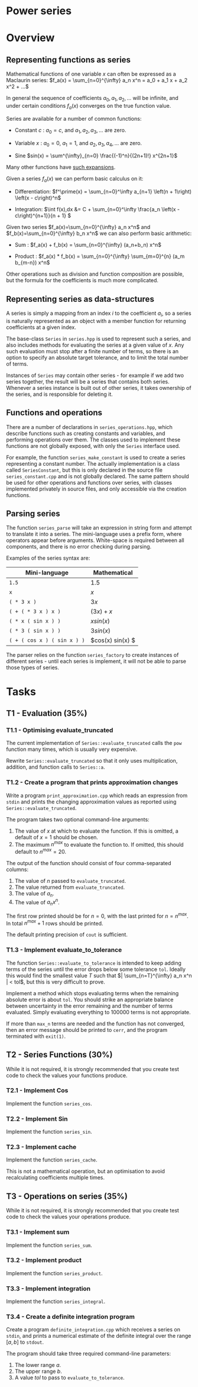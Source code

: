 Power series
=================

Overview
========

Representing functions as series
--------------------------------

Mathematical functions of one variable $x$ can often be expressed as a Maclaurin series:
$f_a(x) = \sum_{n=0}^{\infty} a_n x^n = a_0 + a_1 x + a_2 x^2 + ...$

In general the sequence of coefficients $a_0,a_1,a_2,...$ will be infinite,
and under certain conditions $f_a(x)$ converges on the true function value.

Series are available for a number of common functions:

- Constant $c$ : $a_0=c$, and $a_1,a_2,a_3,...$ are zero.

- Variable $x$ : $a_0=0$, $a_1=1$, and $a_2,a_3,a_4,...$ are zero.

- Sine $sin(x) = \sum^{\infty}_{n=0} \frac{(-1)^n}{(2n+1)!} x^{2n+1}$

Many other functions have [such expansions](https://en.wikipedia.org/wiki/Taylor_series#List_of_Maclaurin_series_of_some_common_functions).

Given a series $f_a(x)$ we can perform basic calculus on it:

- Differentiation: $f^\prime(x) = \sum_{n=0}^\infty a_{n+1} \left(n + 1\right) \left(x - c\right)^n$

- Integration: $\int f(x)\,dx &= C + \sum_{n=0}^\infty \frac{a_n \left(x - c\right)^{n+1}}{n + 1} $

Given two series $f_a(x)=\sum_{n=0}^{\infty} a_n x^n$ and $f_b(x)=\sum_{n=0}^{\infty} b_n x^n$
we can also perform basic arithmetic:

- Sum : $f_a(x) + f_b(x) = \sum_{n=0}^{\infty} (a_n+b_n) x^n$

- Product : $f_a(x) * f_b(x) = \sum_{n=0}^{\infty} \sum_{m=0}^{n} (a_m b_{m-n}) x^n$

Other operations such as division and function composition are possible, but the
formula for the coefficients is much more complicated.

Representing series as data-structures
--------------------------------------

A series is simply a mapping from an index $i$ to the coefficient $a_i$, 
so a series is naturally represented as an object with a member function
for returning coefficients at a given index.

The base-class `Series` in `series.hpp` is used to represent such a series,
and also includes methods for evaluating the series at a given value of $x$.
Any such evaluation must stop after a finite number of terms, so there
is an option to specify an absolute target tolerance, and to limit the total
number of terms.

Instances of `Series` may contain other series - for example if we add two
series together, the result will be a series that contains both series.
Whenever a series instance is built out of other series, it takes ownership
of the series, and is responsible for deleting it.

Functions and operations
------------------------

There are a number of declarations in `series_operations.hpp`,
which describe functions such as creating constants and variables,
and performing operations over them. The classes used to implement
these functions are not globally exposed, with only the `Series`
interface used.

For example, the function `series_make_constant` is used to create
a series representing a constant number. The actually implementation
is a class called `SeriesConstant`, but this is only declared in
the source file `series_constant.cpp` and is not globally declared.
The same pattern should be used for other operations and functions
over series, with classes implemented privately in source files,
and only accessible via the creation functions.

Parsing series
--------------

The function `series_parse` will take an expression in string form
and attempt to translate it into a series. The mini-language
uses a prefix form, where operators appear before arguments. White-space
is required between all components, and there is no error checking during parsing.

Examples of the series syntax are:

|  Mini-language               | Mathematical      |
|------------------------------|-------------------|
| `1.5`                        | $1.5$             |
| `x`                          | $x$               |
| `( * 3 x )`                  | $3 x$             |
| `( + ( * 3 x ) x )`          | $(3 x) + x$       |
| `( * x ( sin x ) )`          | $x sin(x)$        |
| `( * 3 ( sin x ) )`          | $3 sin(x)$        |
| `( + ( cos x ) ( sin x ) )`  | $cos(x) sin(x) $  |

The parser relies on the function `series_factory` to create instances
of different series - until each series is implement, it will not
be able to parse those types of series.

Tasks
=====

T1 - Evaluation (35%)
---------------------

### T1.1 - Optimising evaluate_truncated

The current implementation of `Series::evaluate_truncated` calls the
`pow` function many times, which is usually very expensive.

Rewrite `Series::evaluate_truncated` so that it only uses multiplication,
addition, and function calls to `Series::a`.

### T1.2 - Create a program that prints approximation changes

Write a program `print_approximation.cpp` which reads an
expression from `stdin` and prints the changing approximation
values as reported using `Series::evaluate_truncated`.

The program takes two optional command-line arguments:

1.  The value of $x$ at which to evaluate the function. If this is
    omitted, a default of $x=1$ should be chosen.
2.  The maximum $n^{max}$ to evaluate the function to. If omitted, this
    should default to $n^{max}=20$.

The output of the function should consist of four comma-separated
columns:

1. The value of $n$ passed to `evaluate_truncated`.
2. The value returned from `evaluate_truncated`.
3. The value of $a_n$.
4. The value of $a_n x^n$.

The first row printed should be for $n=0$, with the last
printed for $n=n^{max}$. In total $n^{max}+1$ rows should be
printed.

The default printing precision of `cout` is sufficient.

### T1.3 - Implement evaluate_to_tolerance 

The function `Series::evaluate_to_tolerance` is intended to keep
adding terms of the series until the error drops below some tolerance
`tol`. Ideally this would find the smallest value $T$ such
that $| \sum_{n=T}^{\infty} a_n x^n | < tol$, but this is very
difficult to prove.

Implement a method which stops evaluating terms when the
remaining absolute error is about `tol`. You should strike
an appropriate balance between uncertainty in the error
remaining and the number of terms evaluated. Simply
evaluating everything to 100000 terms is not appropriate.

If more than `max_n` terms are needed and the function
has not converged, then an error message should be 
printed to `cerr`, and the program terminated with `exit(1)`.


T2 - Series Functions (30%)
---------------------------

While it is not required, it is strongly recommended that you create
test code to check the values your functions produce.

### T2.1 - Implement Cos

Implement the function `series_cos`.

### T2.2 - Implement Sin

Implement the function `series_sin`.

### T2.3 - Implement cache

Implement the function `series_cache`.

This is not a mathematical operation, but an optimisation to avoid
recalculating coefficients multiple times.

T3 - Operations on series (35%)
-------------------------------

While it is not required, it is strongly recommended that you create
test code to check the values your operations produce.

### T3.1 - Implement sum

Implement the function `series_sum`.

### T3.2 - Implement product

Implement the function `series_product`.

### T3.3 - Implement integration

Implement the function `series_integral`.

### T3.4 - Create a definite integration program

Create a program `definite_integration.cpp` which
receives a series on `stdin`, and prints a numerical
estimate of the definite integral over the range $[a,b]$
to `stdout`.

The program should take three required command-line parameters:

1. The lower range $a$.
2. The upper range $b$.
3. A value $tol$ to pass to `evaluate_to_tolerance`.

